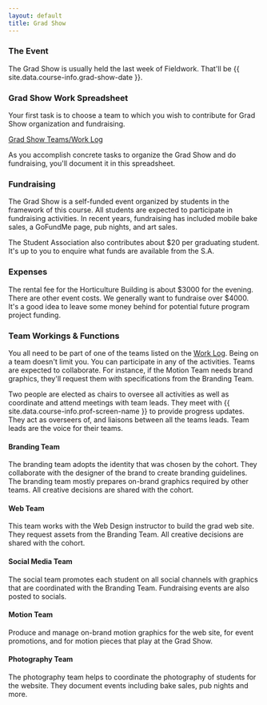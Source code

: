 ```yaml
---
layout: default
title: Grad Show
---
```

### The Event

The Grad Show is usually held the last week of Fieldwork. That'll be {{ site.data.course-info.grad-show-date }}.

### Grad Show Work Spreadsheet

Your first task is to choose a team to which you wish to contribute for Grad Show organization and fundraising.

<a href="{{ site.data.course-info.work-spreadsheet }}" title="Open the spreadsheet." target="_blank" class="medium">Grad Show Teams/Work Log</a>

As you accomplish concrete tasks to organize the Grad Show and do fundraising, you'll document it in this spreadsheet.

### Fundraising

The Grad Show is a self-funded event organized by students in the framework of this course. All students are expected to participate in fundraising activities. In recent years, fundraising has included mobile bake sales, a GoFundMe page, pub nights, and art sales.

The Student Association also contributes about $20 per graduating student. It's up to you to enquire what funds are available from the S.A.

### Expenses

The rental fee for the Horticulture Building is about $3000 for the evening. There are other event costs. We generally want to fundraise over $4000. It's a good idea to leave some money behind for potential future program project funding.

### Team Workings & Functions

You all need to be part of one of the teams listed on the <a href="{{ site.data.course-info.work-spreadsheet }}" title="Grad Show Teams/Work Log" target="_blank">Work Log</a>. Being on a team doesn't limit you. You can participate in any of the activities. Teams are expected to collaborate. For instance, if the Motion Team needs brand graphics, they'll request them with specifications from the Branding Team.

Two people are elected as chairs to oversee all activities as well as coordinate and attend meetings with team leads. They meet with {{ site.data.course-info.prof-screen-name }} to provide progress updates. They act as overseers of, and liaisons between all the teams leads. Team leads are the voice for their teams.

#### Branding Team

The branding team adopts the identity that was chosen by the cohort. They collaborate with the designer of the brand to create branding guidelines. The branding team mostly prepares on-brand graphics required by other teams. All creative decisions are shared with the cohort.

#### Web Team

This team works with the Web Design instructor to build the grad web site. They request assets from the Branding Team. All creative decisions are shared with the cohort.

#### Social Media Team

The social team promotes each student on all social channels with graphics that are coordinated with the Branding Team. Fundraising events are also posted to socials.

#### Motion Team

Produce and manage on-brand motion graphics for the web site, for event promotions, and for motion pieces that play at the Grad Show.

#### Photography Team

The photography team helps to coordinate the photography of students for the website. They document events including bake sales, pub nights and more.